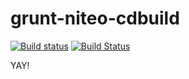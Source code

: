 grunt-niteo-cdbuild
===================
[![Build status](https://ci.appveyor.com/api/projects/status/2momxn2atsvys1ht/branch/master?svg=true)](https://ci.appveyor.com/project/NiteoBuildBot/grunt-niteo-cdbuild/branch/master)
[![Build Status](https://travis-ci.org/NiteoSoftware/grunt-niteo-cdbuild.svg?branch=master)](https://travis-ci.org/NiteoSoftware/grunt-niteo-cdbuild)

YAY!